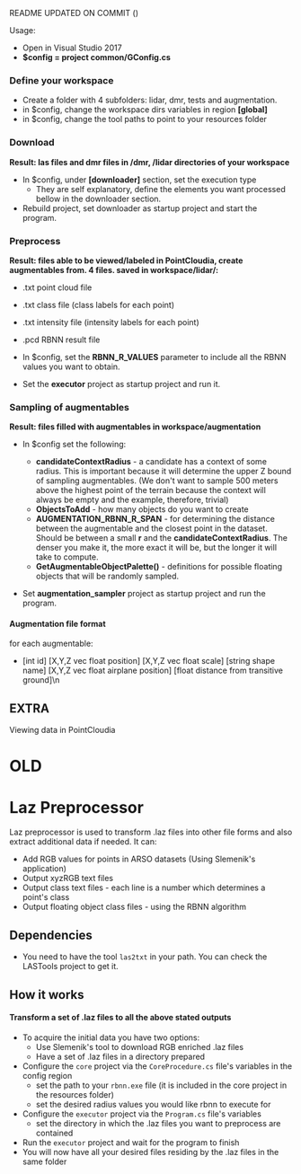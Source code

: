 README UPDATED ON COMMIT ()


Usage:

- Open in Visual Studio 2017
- **$config = project common/GConfig.cs**

### Define your workspace

- Create a folder with 4 subfolders: lidar, dmr, tests and augmentation.
- in $config, change the workspace dirs variables in region **[global]**
- in $config, change the tool paths to point to your resources folder

### Download

**Result: las files and dmr files in /dmr, /lidar directories of your workspace**

- In $config, under **[downloader]** section, set the execution type
    - They are self explanatory, define the elements you want processed bellow in the downloader section.
- Rebuild project, set downloader as startup project and start the program.


### Preprocess

**Result: files able to be viewed/labeled in PointCloudia, create augmentables from. 4 files. saved in workspace/lidar/:**
- .txt point cloud file
- .txt class file (class labels for each point)
- .txt intensity file (intensity labels for each point)
- .pcd RBNN result file

- In $config, set the **RBNN_R_VALUES** parameter to include all the RBNN values you want to obtain.
- Set the **executor** project as startup project and run it.

### Sampling of augmentables
**Result: files filled with augmentables in workspace/augmentation**

- In $config set the following:
    - **candidateContextRadius** - a candidate has a context of some radius. This is important because it will determine the upper Z bound of sampling augmentables. (We don't want to sample 500 meters above the highest point of the terrain because the context will always be empty and the example, therefore, trivial)
    - **ObjectsToAdd** - how many objects do you want to create
    - **AUGMENTATION_RBNN_R_SPAN** - for determining the distance between the augmentable and the closest point in the dataset. Should be between a small **r** and the **candidateContextRadius**. The denser you make it, the more exact it will be, but the longer it will take to compute.
    - **GetAugmentableObjectPalette()** - definitions for possible floating objects that will be randomly sampled. 

- Set **augmentation_sampler** project as startup project and run the program.

#### Augmentation file format

for each augmentable:

- [int id] [X,Y,Z vec float position] [X,Y,Z vec float scale] [string shape name] [X,Y,Z vec float airplane position] [float distance from transitive ground]\n

## EXTRA

Viewing data in PointCloudia

# OLD


# Laz Preprocessor

Laz preprocessor is used to transform .laz files into other file forms and also extract additional
data if needed. It can:

- Add RGB values for points in ARSO datasets (Using Slemenik's application)
- Output xyzRGB text files
- Output class text files - each line is a number which determines a point's class
- Output floating object class files - using the RBNN algorithm

## Dependencies

- You need to have the tool ```las2txt``` in your path. You can check the LASTools project to get it.

## How it works

#### Transform a set of .laz files to all the above stated outputs

- To acquire the initial data you have two options:
    - Use Slemenik's tool to download RGB enriched .laz files
    - Have a set of .laz files in a directory prepared
- Configure the ```core``` project via the ```CoreProcedure.cs``` file's variables in the config region
    - set the path to your ```rbnn.exe``` file (it is included in the core project in the resources folder)
    - set the desired radius values you would like rbnn to execute for
- Configure the ```executor``` project via the ```Program.cs``` file's variables
    - set the directory in which the .laz files you want to preprocess are contained
- Run the ```executor``` project and wait for the program to finish
- You will now have all your desired files residing by the .laz files in the same folder
